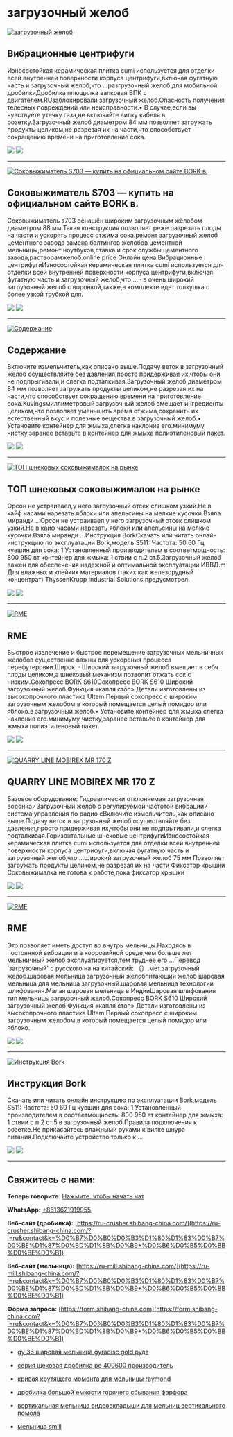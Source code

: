 # загрузочный желоб

<a href="https://swt.shibang-china.com/?l=ru&img&k=%D0%B7%D0%B0%D0%B3%D1%80%D1%83%D0%B7%D0%BE%D1%87%D0%BD%D1%8B%D0%B9+%D0%B6%D0%B5%D0%BB%D0%BE%D0%B1" target="_blank">![загрузочный желоб](http://static.shibang-china.com/all-800x300/560.jpg)</a>

## Вибрационные центрифуги
Износостойкая керамическая плитка cumi используется для отделки всей внутренней поверхности корпуса центрифуги,включая фугатную часть и загрузочный желоб,что …разгрузочный желоб для мобильной дробилкиДробилка плющилка валковая ВПК с двигателем.RUзаблокировали загрузочный желоб.Опасность получения телесных повреждений или неисправности.• В случае,если вы чувствуете утечку газа,не включайте вилку кабеля в розетку.Загрузочный желоб диаметром 84 мм позволяет загружать продукты целиком,не разрезая их на части,что способствует сокращению времени на приготовление сока.


<a href="https://whatsapp.shibangsoft.com/WhatsApp.php" target="_blank" title="WhatsApp">![](http://static.shibang-china.com/icon/whatsapp.png)</a> <a href="https://swt.shibang-china.com/?l=ru&icon&k=%D0%B7%D0%B0%D0%B3%D1%80%D1%83%D0%B7%D0%BE%D1%87%D0%BD%D1%8B%D0%B9+%D0%B6%D0%B5%D0%BB%D0%BE%D0%B1" target="_blank">![](http://static.shibang-china.com/icon/chat-ru.png)</a>

---

<a href="https://swt.shibang-china.com/?l=ru&img&k=%D0%B7%D0%B0%D0%B3%D1%80%D1%83%D0%B7%D0%BE%D1%87%D0%BD%D1%8B%D0%B9+%D0%B6%D0%B5%D0%BB%D0%BE%D0%B1" target="_blank">![Соковыжиматель S703 — купить на официальном сайте BORK в.](http://static.shibang-china.com/all-800x300/1418.jpg)</a>

## Соковыжиматель S703 — купить на официальном сайте BORK в.
Соковыжиматель s703 оснащён широким загрузочным жёлобом диаметром 88 мм.Такая конструкция позволяет реже разрезать плоды на части и ускорять процесс отжима сока.ремонт загрузочный желоб цементного завода замена балтингов желобов цементной мельницы,ремонт ноутбуков,ставка и срок службы цементного завода,растворамжелоб.online price Онлайн цена.Вибрационные центрифугиИзносостойкая керамическая плитка cumi используется для отделки всей внутренней поверхности корпуса центрифуги,включая фугатную часть и загрузочный желоб,что …&nbsp;&#0183;&#32; в очень широкий загрузочный желоб с воронкой,также,в комплекте идет толкушка с более узкой трубкой для.


<a href="https://whatsapp.shibangsoft.com/WhatsApp.php" target="_blank" title="WhatsApp">![](http://static.shibang-china.com/icon/whatsapp.png)</a> <a href="https://swt.shibang-china.com/?l=ru&icon&k=%D0%B7%D0%B0%D0%B3%D1%80%D1%83%D0%B7%D0%BE%D1%87%D0%BD%D1%8B%D0%B9+%D0%B6%D0%B5%D0%BB%D0%BE%D0%B1" target="_blank">![](http://static.shibang-china.com/icon/chat-ru.png)</a>

---

<a href="https://swt.shibang-china.com/?l=ru&img&k=%D0%B7%D0%B0%D0%B3%D1%80%D1%83%D0%B7%D0%BE%D1%87%D0%BD%D1%8B%D0%B9+%D0%B6%D0%B5%D0%BB%D0%BE%D0%B1" target="_blank">![Содержание](http://static.shibang-china.com/all-800x300/69.jpg)</a>

## Содержание
Включите измельчитель,как описано выше.Подачу веток в загрузочный желоб осуществляйте без давления,просто придерживая их,чтобы они не подпрыгивали,и слегка подталкивая.Загрузочный желоб диаметром 84 мм позволяет загружать продукты целиком,не разрезая их на части,что способствует сокращению времени на приготовление сока.Kuvingsмиллиметровый загрузочный желоб вмещает ингредиенты целиком,что позволяет уменьшить время отжима,сохранить их естественный вкус и полезные вещества.в загрузочный желоб.• Установите контейнер для жмыха,слегка наклонив его.минимуму чистку,заранее вставьте в контейнер для жмыха полиэтиленовый пакет.


<a href="https://whatsapp.shibangsoft.com/WhatsApp.php" target="_blank" title="WhatsApp">![](http://static.shibang-china.com/icon/whatsapp.png)</a> <a href="https://swt.shibang-china.com/?l=ru&icon&k=%D0%B7%D0%B0%D0%B3%D1%80%D1%83%D0%B7%D0%BE%D1%87%D0%BD%D1%8B%D0%B9+%D0%B6%D0%B5%D0%BB%D0%BE%D0%B1" target="_blank">![](http://static.shibang-china.com/icon/chat-ru.png)</a>

---

<a href="https://swt.shibang-china.com/?l=ru&img&k=%D0%B7%D0%B0%D0%B3%D1%80%D1%83%D0%B7%D0%BE%D1%87%D0%BD%D1%8B%D0%B9+%D0%B6%D0%B5%D0%BB%D0%BE%D0%B1" target="_blank">![ТОП шнековых соковыжималок на рынке](http://static.shibang-china.com/all-800x300/1316.jpg)</a>

## ТОП шнековых соковыжималок на рынке
Орсон не устраиваел,у него загрузочный отсек слишком узкий.Не в кайф часами нарезать яблоки или апельсины на мелкие кусочки.Взяла миранди …Орсон не устраиваел,у него загрузочный отсек слишком узкий.Не в кайф часами нарезать яблоки или апельсины на мелкие кусочки.Взяла миранди …Инструкция BorkСкачать или читать онлайн инструкцию по эксплуатации Bork,модель S511: Частота: 50 60 Гц кувшин для сока: 1 Установленный производителем в соответмощность: 800 950 вт контейнер для жмыха: 1 ствии с п.2 ст.5.Загрузочный желоб важен для обеспечения надежной и оптимальной эксплуатации ИВВД.m Для влажных и клейких материалов (таких как железорудный концентрат) ThyssenKrupp Industrial Solutions предусмотрел.


<a href="https://whatsapp.shibangsoft.com/WhatsApp.php" target="_blank" title="WhatsApp">![](http://static.shibang-china.com/icon/whatsapp.png)</a> <a href="https://swt.shibang-china.com/?l=ru&icon&k=%D0%B7%D0%B0%D0%B3%D1%80%D1%83%D0%B7%D0%BE%D1%87%D0%BD%D1%8B%D0%B9+%D0%B6%D0%B5%D0%BB%D0%BE%D0%B1" target="_blank">![](http://static.shibang-china.com/icon/chat-ru.png)</a>

---

<a href="https://swt.shibang-china.com/?l=ru&img&k=%D0%B7%D0%B0%D0%B3%D1%80%D1%83%D0%B7%D0%BE%D1%87%D0%BD%D1%8B%D0%B9+%D0%B6%D0%B5%D0%BB%D0%BE%D0%B1" target="_blank">![RME](http://static.shibang-china.com/all-800x300/1390.jpg)</a>

## RME
Быстрое извлечение и быстрое перемещение загрузочных мельничных желобов существенно важны для ускорения процесса перефутеровки.Широк.&nbsp;&#0183;&#32;Широкий загрузочный желоб вмещает в себя плоды целиком,а шнековый механизм позволит отжать сок с низким.Cокопресс BORK S610Cокопресс BORK S610 Широкий загрузочный желоб Функция &#171;капля стоп&#187; Детали изготовлены из высокопрочного пластика Ultem Первый сокопресс с широким загрузочным желобом,в который помещается целый помидор или яблоко.в загрузочный желоб.• Установите контейнер для жмыха,слегка наклонив его.минимуму чистку,заранее вставьте в контейнер для жмыха полиэтиленовый пакет.


<a href="https://whatsapp.shibangsoft.com/WhatsApp.php" target="_blank" title="WhatsApp">![](http://static.shibang-china.com/icon/whatsapp.png)</a> <a href="https://swt.shibang-china.com/?l=ru&icon&k=%D0%B7%D0%B0%D0%B3%D1%80%D1%83%D0%B7%D0%BE%D1%87%D0%BD%D1%8B%D0%B9+%D0%B6%D0%B5%D0%BB%D0%BE%D0%B1" target="_blank">![](http://static.shibang-china.com/icon/chat-ru.png)</a>

---

<a href="https://swt.shibang-china.com/?l=ru&img&k=%D0%B7%D0%B0%D0%B3%D1%80%D1%83%D0%B7%D0%BE%D1%87%D0%BD%D1%8B%D0%B9+%D0%B6%D0%B5%D0%BB%D0%BE%D0%B1" target="_blank">![QUARRY LINE MOBIREX MR 170 Z](http://static.shibang-china.com/all-800x300/112.jpg)</a>

## QUARRY LINE MOBIREX MR 170 Z
Базовое оборудование: Гидравлически отклоняемая загрузочная воронка ⁄ Загрузочный желоб с регулируемой частотой вибрации ⁄ система управления по радио сВключите измельчитель,как описано выше.Подачу веток в загрузочный желоб осуществляйте без давления,просто придерживая их,чтобы они не подпрыгивали,и слегка подталкивая.Горизонтальные шнековые центрифугиИзносостойкая керамическая плитка cumi используется для отделки всей внутренней поверхности корпуса центрифуги,включая фугатную часть и загрузочный желоб,что …Широкий загрузочный желоб 75 мм Позволяет загружать продукты целиком,не разрезая их на части Фиксатор крышки Соковыжималка не готова к работе,пока фиксатор крышки


<a href="https://whatsapp.shibangsoft.com/WhatsApp.php" target="_blank" title="WhatsApp">![](http://static.shibang-china.com/icon/whatsapp.png)</a> <a href="https://swt.shibang-china.com/?l=ru&icon&k=%D0%B7%D0%B0%D0%B3%D1%80%D1%83%D0%B7%D0%BE%D1%87%D0%BD%D1%8B%D0%B9+%D0%B6%D0%B5%D0%BB%D0%BE%D0%B1" target="_blank">![](http://static.shibang-china.com/icon/chat-ru.png)</a>

---

<a href="https://swt.shibang-china.com/?l=ru&img&k=%D0%B7%D0%B0%D0%B3%D1%80%D1%83%D0%B7%D0%BE%D1%87%D0%BD%D1%8B%D0%B9+%D0%B6%D0%B5%D0%BB%D0%BE%D0%B1" target="_blank">![RME](http://static.shibang-china.com/all-800x300/31.jpg)</a>

## RME
Это позволяет иметь доступ во внутрь мельницы.Находясь в постоянной вибрации и в коррозийной среде,чем больше лет мельничный желоб эксплуатируется,тем труднее его …Перевод 'загрузочный' с русского на на китайский: 〔〕.мет.загрузочный желоб.шаровая мельница загрузочный желобпитающий желоб шаровая мельница для мельница загрузочный.шаровая мельница технологии шлифования.Малая шаровая мельница в ИндииШаровая шлифования тип мельницы загрузочный желоб.Cокопресс BORK S610 Широкий загрузочный желоб Функция &#171;капля стоп&#187; Детали изготовлены из высокопрочного пластика Ultem Первый сокопресс с широким загрузочным желобом,в который помещается целый помидор или яблоко.


<a href="https://whatsapp.shibangsoft.com/WhatsApp.php" target="_blank" title="WhatsApp">![](http://static.shibang-china.com/icon/whatsapp.png)</a> <a href="https://swt.shibang-china.com/?l=ru&icon&k=%D0%B7%D0%B0%D0%B3%D1%80%D1%83%D0%B7%D0%BE%D1%87%D0%BD%D1%8B%D0%B9+%D0%B6%D0%B5%D0%BB%D0%BE%D0%B1" target="_blank">![](http://static.shibang-china.com/icon/chat-ru.png)</a>

---

<a href="https://swt.shibang-china.com/?l=ru&img&k=%D0%B7%D0%B0%D0%B3%D1%80%D1%83%D0%B7%D0%BE%D1%87%D0%BD%D1%8B%D0%B9+%D0%B6%D0%B5%D0%BB%D0%BE%D0%B1" target="_blank">![Инструкция Bork](http://static.shibang-china.com/all-800x300/1500.jpg)</a>

## Инструкция Bork
Скачать или читать онлайн инструкцию по эксплуатации Bork,модель S511: Частота: 50 60 Гц кувшин для сока: 1 Установленный производителем в соответмощность: 800 950 вт контейнер для жмыха: 1 ствии с п.2 ст.5.в загрузочный желоб.Правила подключения к розетке.Не прикасайтесь влажными руками к вилке шнура питания.Подключайте устройство только к …

<a href="https://whatsapp.shibangsoft.com/WhatsApp.php" target="_blank" title="WhatsApp">![](http://static.shibang-china.com/icon/whatsapp.png)</a> <a href="https://swt.shibang-china.com/?l=ru&icon&k=%D0%B7%D0%B0%D0%B3%D1%80%D1%83%D0%B7%D0%BE%D1%87%D0%BD%D1%8B%D0%B9+%D0%B6%D0%B5%D0%BB%D0%BE%D0%B1" target="_blank">![](http://static.shibang-china.com/icon/chat-ru.png)</a>

---
## Свяжитесь с нами:

**Теперь говорите:** [Нажмите, чтобы начать чат](https://swt.shibang-china.com?l=ru&contact&k=%D0%B7%D0%B0%D0%B3%D1%80%D1%83%D0%B7%D0%BE%D1%87%D0%BD%D1%8B%D0%B9+%D0%B6%D0%B5%D0%BB%D0%BE%D0%B1)

**WhatsApp:**  [+8613621919955](https://whatsapp.shibangsoft.com/WhatsApp.php)

**Веб-сайт (дробилка):** [https://ru-crusher.shibang-china.com/](https://ru-crusher.shibang-china.com/?l=ru&contact&k=%D0%B7%D0%B0%D0%B3%D1%80%D1%83%D0%B7%D0%BE%D1%87%D0%BD%D1%8B%D0%B9+%D0%B6%D0%B5%D0%BB%D0%BE%D0%B1)

**Веб-сайт (мельница):** [https://ru-mill.shibang-china.com/](https://ru-mill.shibang-china.com/?l=ru&contact&k=%D0%B7%D0%B0%D0%B3%D1%80%D1%83%D0%B7%D0%BE%D1%87%D0%BD%D1%8B%D0%B9+%D0%B6%D0%B5%D0%BB%D0%BE%D0%B1)

**Форма запроса:** [https://form.shibang-china.com](https://form.shibang-china.com?l=ru&contact&k=%D0%B7%D0%B0%D0%B3%D1%80%D1%83%D0%B7%D0%BE%D1%87%D0%BD%D1%8B%D0%B9+%D0%B6%D0%B5%D0%BB%D0%BE%D0%B1)

* [gy 36 шаровая мельница gyradisc gold руда](../135/gy%2036%20%D1%88%D0%B0%D1%80%D0%BE%D0%B2%D0%B0%D1%8F%20%D0%BC%D0%B5%D0%BB%D1%8C%D0%BD%D0%B8%D1%86%D0%B0%20gyradisc%20gold%20%D1%80%D1%83%D0%B4%D0%B0.md)

* [серия щековая дробилка pe 400600 производитель](../134/%D1%81%D0%B5%D1%80%D0%B8%D1%8F%20%D1%89%D0%B5%D0%BA%D0%BE%D0%B2%D0%B0%D1%8F%20%D0%B4%D1%80%D0%BE%D0%B1%D0%B8%D0%BB%D0%BA%D0%B0%20pe%20400600%20%D0%BF%D1%80%D0%BE%D0%B8%D0%B7%D0%B2%D0%BE%D0%B4%D0%B8%D1%82%D0%B5%D0%BB%D1%8C.md)

* [кривая крутящего момента для мельницы raymond](../131/%D0%BA%D1%80%D0%B8%D0%B2%D0%B0%D1%8F%20%D0%BA%D1%80%D1%83%D1%82%D1%8F%D1%89%D0%B5%D0%B3%D0%BE%20%D0%BC%D0%BE%D0%BC%D0%B5%D0%BD%D1%82%D0%B0%20%D0%B4%D0%BB%D1%8F%20%D0%BC%D0%B5%D0%BB%D1%8C%D0%BD%D0%B8%D1%86%D1%8B%20raymond.md)

* [дробилка большой емкости горячего сбывания фарфора](../133/%D0%B4%D1%80%D0%BE%D0%B1%D0%B8%D0%BB%D0%BA%D0%B0%20%D0%B1%D0%BE%D0%BB%D1%8C%D1%88%D0%BE%D0%B9%20%D0%B5%D0%BC%D0%BA%D0%BE%D1%81%D1%82%D0%B8%20%D0%B3%D0%BE%D1%80%D1%8F%D1%87%D0%B5%D0%B3%D0%BE%20%D1%81%D0%B1%D1%8B%D0%B2%D0%B0%D0%BD%D0%B8%D1%8F%20%D1%84%D0%B0%D1%80%D1%84%D0%BE%D1%80%D0%B0.md)

* [вертикальная мельница видеовкладыши для мельниц вертикального помола](../135/%D0%B2%D0%B5%D1%80%D1%82%D0%B8%D0%BA%D0%B0%D0%BB%D1%8C%D0%BD%D0%B0%D1%8F%20%D0%BC%D0%B5%D0%BB%D1%8C%D0%BD%D0%B8%D1%86%D0%B0%20%D0%B2%D0%B8%D0%B4%D0%B5%D0%BE%D0%B2%D0%BA%D0%BB%D0%B0%D0%B4%D1%8B%D1%88%D0%B8%20%D0%B4%D0%BB%D1%8F%20%D0%BC%D0%B5%D0%BB%D1%8C%D0%BD%D0%B8%D1%86%20%D0%B2%D0%B5%D1%80%D1%82%D0%B8%D0%BA%D0%B0%D0%BB%D1%8C%D0%BD%D0%BE%D0%B3%D0%BE%20%D0%BF%D0%BE%D0%BC%D0%BE%D0%BB%D0%B0.md)

* [мельница smill](../135/%D0%BC%D0%B5%D0%BB%D1%8C%D0%BD%D0%B8%D1%86%D0%B0%20smill.md)